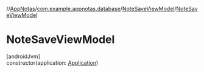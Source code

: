 //[AppNotas](../../../index.md)/[com.example.appnotas.database](../index.md)/[NoteSaveViewModel](index.md)/[NoteSaveViewModel](-note-save-view-model.md)

# NoteSaveViewModel

[androidJvm]\
constructor(application: [Application](https://developer.android.com/reference/kotlin/android/app/Application.html))
